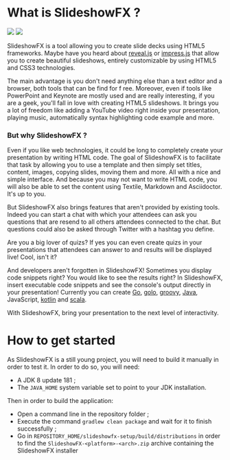 # What is SlideshowFX ?

[![](https://travis-ci.org/twasyl/SlideshowFX.svg?branch=master)](https://travis-ci.org/twasyl/SlideshowFX/settings#) [![](https://ci.appveyor.com/api/projects/status/i6mrl8ggqb3e3uod/branch/master?svg=true)](https://ci.appveyor.com/project/twasyl/slideshowfx-clkh2)

SlideshowFX is a tool allowing you to create slide decks using HTML5 frameworks. Maybe have you heard about 
[reveal.js](http://lab.hakim.se/reveal-js/) or [impress.js](https://github.com/bartaz/impress.js/) that allow you to 
create beautiful slideshows, entirely customizable by using HTML5 and CSS3 technologies.

The main advantage is you don't need anything else than a text editor and a browser, both tools that can be find for f
ree. Moreover, even if tools like PowerPoint and Keynote are mostly used and are really interesting, if you are a geek, 
you'll fall in love with creating HTML5 slideshows. It brings you a lot of freedom like adding a YouTube video right 
inside your presentation, playing music, automatically syntax highlighting code example and more.

### But why SlideshowFX ?

Even if you like web technologies, it could be long to completely create your presentation by writing HTML code. The 
goal of SlideshowFX is to facilitate that task by allowing you to use a template and then simply set titles, content, 
images, copying slides, moving them and more. All with a nice and simple interface. And because you may not want to 
write HTML code, you will also be able to set the content using Textile, Markdown and Asciidoctor. It's up to you.

But SlideshowFX also brings features that aren't provided by existing tools. Indeed you can start a chat with which your
attendees can ask you questions that are resend to all others attendees connected to the chat. But questions could also 
be asked through Twitter with a hashtag you define.

Are you a big lover of quizs? If yes you can even create quizs in your presentations that attendees can answer to and 
results will be displayed live! Cool, isn't it?

And developers aren't forgotten in SlideshowFX! Sometimes you display code snippets right? You would like to see the 
results right? In SlideshowFX, insert executable code snippets and see the console's output directly in your 
presentation! Currently you can create [Go](https://golang.org/), [golo](http://golo-lang.org/), 
[groovy](http://www.groovy-lang.org/), [Java](https://www.oracle.com/java/index.html), JavaScript, 
[kotlin](https://kotlinlang.org/) and [scala](http://www.scala-lang.org/).

With SlideshowFX, bring your presentation to the next level of interactivity.

# How to get started

As SlideshowFX is a still young project, you will need to build it manually in order to test it. In order to do so, you will need:

* A JDK 8 update 181 ;
* The `JAVA_HOME` system variable set to point to your JDK installation.

Then in order to build the application:

* Open a command line in the repository folder ;
* Execute the command `gradlew clean package` and wait for it to finish successfully ;
* Go in `REPOSITORY_HOME/slideshowfx-setup/build/distributions` in order to find the `SlideshowFX-<platform>-<arch>.zip` archive containing the SlideshowFX installer
